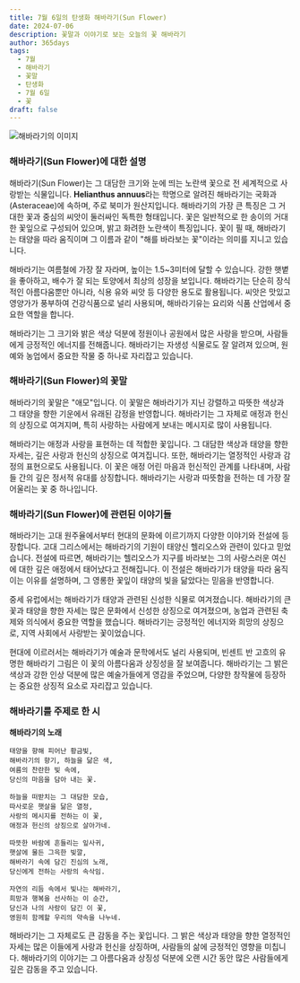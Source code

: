 ```yaml
---
title: 7월 6일의 탄생화 해바라기(Sun Flower)
date: 2024-07-06
description: 꽃말과 이야기로 보는 오늘의 꽃 해바라기
author: 365days
tags:
  - 7월
  - 해바라기
  - 꽃말
  - 탄생화
  - 7월 6일
  - 꽃
draft: false
---
```



![해바라기의 이미지](https://cdn.pixabay.com/photo/2022/07/30/14/35/sunflowers-7353922_1280.jpg#center)


### 해바라기(Sun Flower)에 대한 설명

해바라기(Sun Flower)는 그 대담한 크기와 눈에 띄는 노란색 꽃으로 전 세계적으로 사랑받는 식물입니다. **Helianthus annuus**라는 학명으로 알려진 해바라기는 국화과(Asteraceae)에 속하며, 주로 북미가 원산지입니다. 해바라기의 가장 큰 특징은 그 거대한 꽃과 중심의 씨앗이 둘러싸인 독특한 형태입니다. 꽃은 일반적으로 한 송이의 거대한 꽃잎으로 구성되어 있으며, 밝고 화려한 노란색이 특징입니다. 꽃이 필 때, 해바라기는 태양을 따라 움직이며 그 이름과 같이 "해를 바라보는 꽃"이라는 의미를 지니고 있습니다.

해바라기는 여름철에 가장 잘 자라며, 높이는 1.5~3미터에 달할 수 있습니다. 강한 햇볕을 좋아하고, 배수가 잘 되는 토양에서 최상의 성장을 보입니다. 해바라기는 단순히 장식적인 아름다움뿐만 아니라, 식용 유와 씨앗 등 다양한 용도로 활용됩니다. 씨앗은 맛있고 영양가가 풍부하여 건강식품으로 널리 사용되며, 해바라기유는 요리와 식품 산업에서 중요한 역할을 합니다.

해바라기는 그 크기와 밝은 색상 덕분에 정원이나 공원에서 많은 사랑을 받으며, 사람들에게 긍정적인 에너지를 전해줍니다. 해바라기는 자생성 식물로도 잘 알려져 있으며, 원예와 농업에서 중요한 작물 중 하나로 자리잡고 있습니다.

### 해바라기(Sun Flower)의 꽃말

해바라기의 꽃말은 "애모"입니다. 이 꽃말은 해바라기가 지닌 강렬하고 따뜻한 색상과 그 태양을 향한 기운에서 유래된 감정을 반영합니다. 해바라기는 그 자체로 애정과 헌신의 상징으로 여겨지며, 특히 사랑하는 사람에게 보내는 메시지로 많이 사용됩니다.

해바라기는 애정과 사랑을 표현하는 데 적합한 꽃입니다. 그 대담한 색상과 태양을 향한 자세는, 깊은 사랑과 헌신의 상징으로 여겨집니다. 또한, 해바라기는 열정적인 사랑과 감정의 표현으로도 사용됩니다. 이 꽃은 애정 어린 마음과 헌신적인 관계를 나타내며, 사람들 간의 깊은 정서적 유대를 상징합니다. 해바라기는 사랑과 따뜻함을 전하는 데 가장 잘 어울리는 꽃 중 하나입니다.

### 해바라기(Sun Flower)에 관련된 이야기들

해바라기는 고대 원주율에서부터 현대의 문화에 이르기까지 다양한 이야기와 전설에 등장합니다. 고대 그리스에서는 해바라기의 기원이 태양신 헬리오스와 관련이 있다고 믿었습니다. 전설에 따르면, 해바라기는 헬리오스가 지구를 바라보는 그의 사랑스러운 여신에 대한 깊은 애정에서 태어났다고 전해집니다. 이 전설은 해바라기가 태양을 따라 움직이는 이유를 설명하며, 그 영롱한 꽃잎이 태양의 빛을 닮았다는 믿음을 반영합니다.

중세 유럽에서는 해바라기가 태양과 관련된 신성한 식물로 여겨졌습니다. 해바라기의 큰 꽃과 태양을 향한 자세는 많은 문화에서 신성한 상징으로 여겨졌으며, 농업과 관련된 축제와 의식에서 중요한 역할을 했습니다. 해바라기는 긍정적인 에너지와 희망의 상징으로, 지역 사회에서 사랑받는 꽃이었습니다.

현대에 이르러서는 해바라기가 예술과 문학에서도 널리 사용되며, 빈센트 반 고흐의 유명한 해바라기 그림은 이 꽃의 아름다움과 상징성을 잘 보여줍니다. 해바라기는 그 밝은 색상과 강한 인상 덕분에 많은 예술가들에게 영감을 주었으며, 다양한 창작물에 등장하는 중요한 상징적 요소로 자리잡고 있습니다.

### 해바라기를 주제로 한 시

**해바라기의 노래**

```
태양을 향해 피어난 황금빛,  
해바라기의 향기, 하늘을 닮은 색,  
여름의 찬란한 빛 속에,  
당신의 마음을 담아 내는 꽃.

하늘을 떠받치는 그 대담한 모습,  
따사로운 햇살을 닮은 열정,  
사랑의 메시지를 전하는 이 꽃,  
애정과 헌신의 상징으로 살아가네.

따뜻한 바람에 흔들리는 잎사귀,  
햇살에 물든 그윽한 빛깔,  
해바라기 속에 담긴 진심의 노래,  
당신에게 전하는 사랑의 속삭임.

자연의 리듬 속에서 빛나는 해바라기,  
희망과 행복을 선사하는 이 순간,  
당신과 나의 사랑이 담긴 이 꽃,  
영원히 함께할 우리의 약속을 나누네.
```

해바라기는 그 자체로도 큰 감동을 주는 꽃입니다. 그 밝은 색상과 태양을 향한 열정적인 자세는 많은 이들에게 사랑과 헌신을 상징하며, 사람들의 삶에 긍정적인 영향을 미칩니다. 해바라기의 이야기는 그 아름다움과 상징성 덕분에 오랜 시간 동안 많은 사람들에게 깊은 감동을 주고 있습니다.


